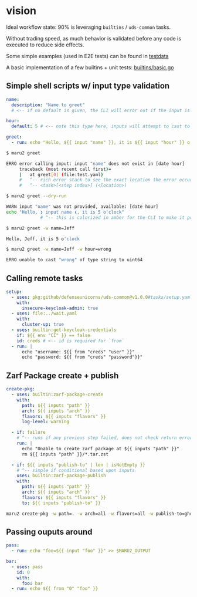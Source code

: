 # vision

Ideal workflow state: 90% is leveraging `builtins` / `uds-common` tasks.

Without trading speed, as much behavior is validated before any code is executed to reduce side effects.

Some simple examples (used in E2E tests) can be found in [testdata](../testdata)

A basic implementation of a few builtins + unit tests: [builtins/basic.go](../builtins/basic.go)

## Simple shell scripts w/ input type validation

```yaml
name:
  description: "Name to greet"
  # <-- if no default is given, the CLI will error out if the input is accessed but not provided

hour:
  default: 5 # <-- note this type here, inputs will attempt to cast to this type if they mismatch

greet:
  - run: echo "Hello, ${{ input "name" }}, it is ${{ input "hour" }} o'clock"
```

```bash
$ maru2 greet

ERRO error calling input: input "name" does not exist in [date hour]
     traceback (most recent call first)=
     |   at greet[0] (file:test.yaml)
     #   ^-- rich error stack to see the exact location the error occurred
     #   ^-- <task>[<step index>] (<location>)

$ maru2 greet --dry-run

WARN input "name" was not provided, available: [date hour]
echo "Hello, ❯ input name ❮, it is 5 o'clock"
             # ^-- this is colorized in amber for the CLI to make it pop
```

```bash
$ maru2 greet -w name=Jeff

Hello, Jeff, it is 5 o'clock
```

```bash
$ maru2 greet -w name=Jeff -w hour=wrong

ERRO unable to cast "wrong" of type string to uint64
```

## Calling remote tasks

```yaml
setup:
  - uses: pkg:github/defenseunicorns/uds-common@v1.0.0#tasks/setup.yaml?task=k3d-full-cluster
    with:
      insecure-keycloak-admin: true
  - uses: file:../wait.yaml
    with:
      cluster-up: true
  - uses: builtin:get-keycloak-credentials
    if: ${{ env "CI" }} == false
    id: creds # <-- id is required for `from`
  - run: |
      echo "username: ${{ from "creds" "user" }}"
      echo "password: ${{ from "creds" "password"}}"
```

## Zarf Package create + publish

```yaml
create-pkg:
  - uses: builtin:zarf-package-create
    with:
      path: ${{ inputs "path" }}
      arch: ${{ inputs "arch" }}
      flavors: ${{ inputs "flavors" }}
      log-level: warning

  - if: failure
    # ^-- runs if any previous step failed, does not check return error
    run: |
      echo "Unable to create zarf package at ${{ inputs "path" }}"
      rm ${{ inputs "path" }}/*.tar.zst

  - if: ${{ inputs "publish-to" | len | isNotEmpty }}
    # ^-- simple if conditional based upon inputs
    uses: builtin:zarf-package-publish
    with:
      path: ${{ inputs "path" }}
      arch: ${{ inputs "arch" }}
      flavors: ${{ inputs "flavors" }}
      to: ${{ inputs "publish-to" }}
```

```bash
maru2 create-pkg -w path=. -w arch=all -w flavors=all -w publish-to=ghcr.io/defenseunicorns/...
```

## Passing ouputs around

```yaml
pass:
  - run: echo "foo=${{ input "foo" }}" >> $MARU2_OUTPUT

bar:
  - uses: pass
    id: 0
    with:
      foo: bar
  - run: echo ${{ from "0" "foo" }}
```
